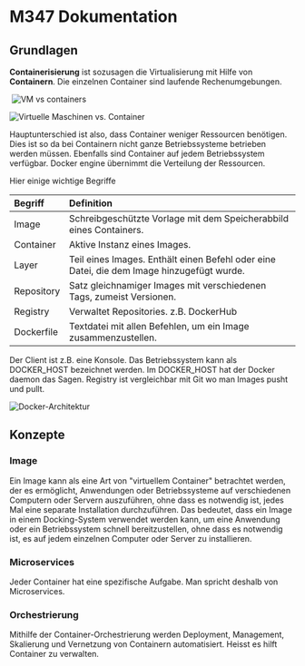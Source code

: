# M347 Dokumentation



## Grundlagen

**Containerisierung** ist sozusagen die Virtualisierung mit Hilfe von **Containern**. Die einzelnen Container sind laufende Rechenumgebungen.

​					![VM vs containers](https://cdn.hashnode.com/res/hashnode/image/upload/v1596298477648/alMXfcmFx.png?auto=compress,format&format=webp)



![Virtuelle Maschinen vs. Container](https://gbssg.gitlab.io/m347/img/kap1/1-1.PNG)



Hauptunterschied ist also, dass Container weniger Ressourcen benötigen. Dies ist so da bei Containern nicht ganze Betriebssysteme betrieben werden müssen. Ebenfalls sind Container auf jedem Betriebssystem verfügbar. Docker engine übernimmt die Verteilung der Ressourcen.



Hier einige wichtige Begriffe

| Begriff    | Definition                                                   |
| :--------- | :----------------------------------------------------------- |
| Image      | Schreibgeschützte Vorlage mit dem Speicherabbild eines Containers. |
| Container  | Aktive Instanz eines Images.                                 |
| Layer      | Teil eines Images. Enthält einen Befehl oder eine Datei, die dem Image hinzugefügt wurde. |
| Repository | Satz gleichnamiger Images mit verschiedenen Tags, zumeist Versionen. |
| Registry   | Verwaltet Repositories. z.B. DockerHub                       |
| Dockerfile | Textdatei mit allen Befehlen, um ein Image zusammenzustellen. |



Der Client ist z.B. eine Konsole. Das Betriebssystem kann als DOCKER_HOST bezeichnet werden. Im DOCKER_HOST hat der Docker daemon das Sagen. Registry ist vergleichbar mit Git wo man Images pusht und pullt.

![Docker-Architektur](https://gbssg.gitlab.io/m347/img/kap1/docker-architecture.svg)



## Konzepte



### Image

Ein Image kann als eine Art von "virtuellem Container" betrachtet werden, der es ermöglicht, Anwendungen oder Betriebssysteme auf verschiedenen Computern oder Servern auszuführen, ohne dass es notwendig ist, jedes Mal eine separate Installation durchzuführen. Das bedeutet, dass ein Image in einem Docking-System verwendet werden kann, um eine Anwendung oder ein Betriebssystem schnell bereitzustellen, ohne dass es notwendig ist, es auf jedem einzelnen Computer oder Server zu installieren.



### Microservices

Jeder Container hat eine spezifische Aufgabe. Man spricht deshalb von Microservices.



### Orchestrierung

Mithilfe der Container-Orchestrierung werden Deployment, Management, Skalierung und Vernetzung von Containern automatisiert. Heisst es hilft Container zu verwalten.